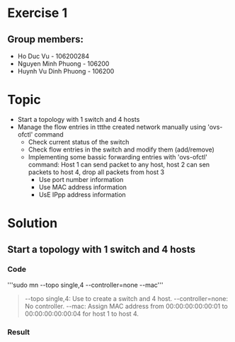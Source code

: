 # Exercise 1
## Group members:
* Ho Duc Vu - 106200284 
*  Nguyen Minh Phuong - 106200 
*  Huynh Vu Dinh Phuong - 106200

# Topic
* Start a topology with 1 switch and 4 hosts
* Manage the flow entries in ttthe created network manually using 'ovs-ofctl' command
	* Check current status of the switch
	* Check flow entries in the switch and modify them (add/remove)
	* Implementing some bassic forwarding entries with 'ovs-ofctl' command: Host 1 can send packet to any host, host 2 can sen packets to host 4, drop all packets from host 3
		* Use port number information
		* Use MAC address information
		* UsE IPpp address information
# Solution

## Start a topology with 1 switch and 4 hosts
### Code
'''sudo mn --topo single,4 --controller=none --mac'''
> --topo single,4: Use to create a switch and 4 host.
> --controller=none: No controller.
> --mac: Assign MAC address from 00:00:00:00:00:01 to 00:00:00:00:00:04 for host 1 to host 4.
### Result

